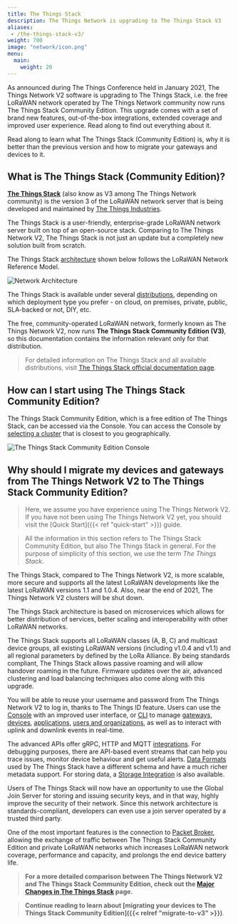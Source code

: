 ```yaml
---
title: The Things Stack
description: The Things Network is upgrading to The Things Stack V3
aliases:
 - /the-things-stack-v3/
weight: 700
image: "network/icon.png"
menu:
  main:
    weight: 20
---
```


As announced during The Things Conference held in January 2021, The Things Network V2 software is upgrading to The Things Stack, i.e. the free LoRaWAN network operated by The Things Network community now runs The Things Stack Community Edition. This upgrade comes with a set of brand new features, out-of-the-box integrations, extended coverage and improved user experience. Read along to find out everything about it. 

Read along to learn what The Things Stack (Community Edition) is, why it is better than the previous version and how to migrate your gateways and devices to it.

## What is The Things Stack (Community Edition)?

**<a href="https://www.thethingsindustries.com/docs/" target="_blank">The Things Stack</a>** (also know as V3 among The Things Network community) is the version 3 of the LoRaWAN network server that is being developed and maintained by <a href="https://www.thethingsindustries.com/" target="_blank">The Things Industries</a>.

The Things Stack is a user-friendly, enterprise-grade LoRaWAN network server built on top of an open-source stack. Comparing to The Things Network V2, The Things Stack is not just an update but a completely new solution built from scratch. 

The Things Stack <a href="https://www.thethingsindustries.com/docs/reference/components/" target="_blank">architecture</a> shown below follows the LoRaWAN Network Reference Model. 

![Network Architecture](architecture.png)

The Things Stack is available under several <a href="https://www.thethingsindustries.com/docs/download/" target="_blank">distributions</a>, depending on which deployment type you prefer - on cloud, on premises, private, public, SLA-backed or not, DIY, etc. 

The free, community-operated LoRaWAN network, formerly known as The Things Network V2, now runs **The Things Stack Community Edition (V3)**, so this documentation contains the information relevant only for that distribution.

> For detailed information on The Things Stack and all available distributions, visit <a href="https://www.thethingsindustries.com/docs/" target="_blank">The Things Stack official documentation page</a>.

## How can I start using The Things Stack Community Edition?

The Things Stack Community Edition, which is a free edition of The Things Stack, can be accessed via the Console. You can access the Console by <a href="https://console.cloud.thethings.network/" target="blank_">selecting a cluster</a> that is closest to you geographically.

![The Things Stack Community Edition Console](TTN-V3-console.png "The Things Network Console")

## Why should I migrate my devices and gateways from The Things Network V2 to The Things Stack Community Edition?

> Here, we assume you have experience using The Things Network V2. If you have not been using The Things Network V2 yet, you should visit the [Quick Start]({{< ref "quick-start" >}}) guide.

> All the information in this section refers to The Things Stack Community Edition, but also The Things Stack in general. For the purpose of simplicity of this section, we use the term *The Things Stack*.

The Things Stack, compared to The Things Network V2, is more scalable, more secure and supports all the latest LoRaWAN developments like the latest LoRaWAN versions 1.1 and 1.0.4. Also, near the end of 2021, The Things Network V2 clusters will be shut down. 

The Things Stack architecture is based on microservices which allows for better distribution of services, better scaling and interoperability with other LoRaWAN networks. 

The Things Stack supports all LoRaWAN classes (A, B, C) and multicast device groups, all existing LoRaWAN versions (including v1.0.4 and v1.1) and all regional parameters by defined by the LoRa Alliance. By being standards compliant, The Things Stack  allows passive roaming and will allow handover roaming in the future. Firmware updates over the air, advanced clustering and load balancing techniques also come along with this upgrade.

You will be able to reuse your username and password from The Things Network V2 to log in, thanks to The Things ID feature. Users can use the <a href="https://www.thethingsindustries.com/docs/getting-started/console/" target="_blank">Console</a> with an improved user interface, or <a href="https://www.thethingsindustries.com/docs/getting-started/cli/" target="_blank">CLI</a> to manage <a href="https://www.thethingsindustries.com/docs/gateways/" target="_blank">gateways</a>, <a href="https://www.thethingsindustries.com/docs/devices/" target="_blank">devices</a>, <a href="https://www.thethingsindustries.com/docs/integrations/adding-applications/" target="_blank">applications</a>, <a href="https://www.thethingsindustries.com/docs/getting-started/user-management/" target="_blank">users and organizations</a>, as well as to interact with uplink and downlink events in real-time. 

The advanced APIs offer gRPC, HTTP and MQTT <a href="https://www.thethingsindustries.com/docs/integrations/" target="_blank">integrations</a>. For debugging purposes, there are API-based event streams that can help you trace issues, monitor device behaviour and get useful alerts. <a href="https://www.thethingsindustries.com/docs/reference/data-formats/" target="_blank">Data Formats</a> used by The Things Stack have a different schema and have a much richer metadata support. For storing data, a <a href="https://www.thethingsindustries.com/docs/integrations/storage/" target="_blank">Storage Integration</a> is also available.

Users of The Things Stack will now have an opportunity to use the Global Join Server for storing and issuing security keys, and in that way, highly improve the security of their network. Since this network architecture is standards-compliant, developers can even use a join server operated by a trusted third party.

One of the most important features is the connection to <a href="https://www.thethingsindustries.com/docs/reference/peering/" target="_blank">Packet Broker</a>, allowing the exchange of traffic between The Things Stack Community Edition and private LoRaWAN networks which increases LoRaWAN network coverage, performance and capacity, and prolongs the end device battery life. 

> **For a more detailed comparison between The Things Network V2 and The Things Stack Community Edition, check out the <a href="https://www.thethingsindustries.com/docs/getting-started/migrating/major-changes/" target="_blank">Major Changes in The Things Stack</a> page.**

> **Continue reading to learn about [migrating your devices to The Things Stack Community Edition]({{< relref "migrate-to-v3" >}})**.

